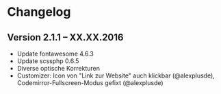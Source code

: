 Changelog
=========

Version 2.1.1 – XX.XX.2016
--------------------------

* Update fontawesome 4.6.3
* Update scssphp 0.6.5
* Diverse optische Korrekturen
* Customizer: Icon von "Link zur Website" auch klickbar (@alexplusde), Codemirror-Fullscreen-Modus gefixt (@alexplusde)
